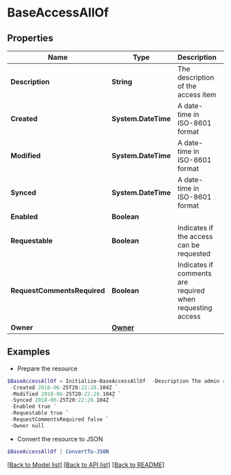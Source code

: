 # BaseAccessAllOf
## Properties

Name | Type | Description | Notes
------------ | ------------- | ------------- | -------------
**Description** | **String** | The description of the access item | [optional] 
**Created** | **System.DateTime** | A date-time in ISO-8601 format | [optional] 
**Modified** | **System.DateTime** | A date-time in ISO-8601 format | [optional] 
**Synced** | **System.DateTime** | A date-time in ISO-8601 format | [optional] 
**Enabled** | **Boolean** |  | [optional] 
**Requestable** | **Boolean** | Indicates if the access can be requested | [optional] 
**RequestCommentsRequired** | **Boolean** | Indicates if comments are required when requesting access | [optional] 
**Owner** | [**Owner**](Owner.md) |  | [optional] 

## Examples

- Prepare the resource
```powershell
$BaseAccessAllOf = Initialize-BaseAccessAllOf  -Description The admin role `
 -Created 2018-06-25T20:22:28.104Z `
 -Modified 2018-06-25T20:22:28.104Z `
 -Synced 2018-06-25T20:22:28.104Z `
 -Enabled true `
 -Requestable true `
 -RequestCommentsRequired false `
 -Owner null
```

- Convert the resource to JSON
```powershell
$BaseAccessAllOf | ConvertTo-JSON
```

[[Back to Model list]](../README.md#documentation-for-models) [[Back to API list]](../README.md#documentation-for-api-endpoints) [[Back to README]](../README.md)

